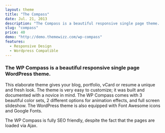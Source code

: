 ```yaml
---
layout: theme
title: "The Compass"
date: Jul. 21, 2013
description: "The Compass is a beautiful responsive single page theme. This elaborate theme gives your portfolio, vCard or resume a unique and fresh look. The Compass is a beautiful responsive single page Wordpress theme. This elaborate theme gives your blog, portfolio, vCard or resume a unique and fresh look."
slug: "compass"
price: 40
demo: "http://demo.themewizz.com/wp-compass"
features:
  - Responsive Design
  - Wordpress Compatible
---
```


<h3 class="lead">The WP Compass is a beautiful responsive single page WordPress theme.</h3>

This elaborate theme gives your blog, portfolio, vCard or resume a unique and fresh look. The theme is very easy to customize; it was built and documented with a novice in mind. The WP Compass comes with 3 beautiful color sets, 2 different options for animation effects, and full screen slideshow. The WordPress theme is also equipped with Font Awesome icons and Google Fonts.

The WP Compass is fully SEO friendly, despite the fact that the pages are loaded via Ajax.
